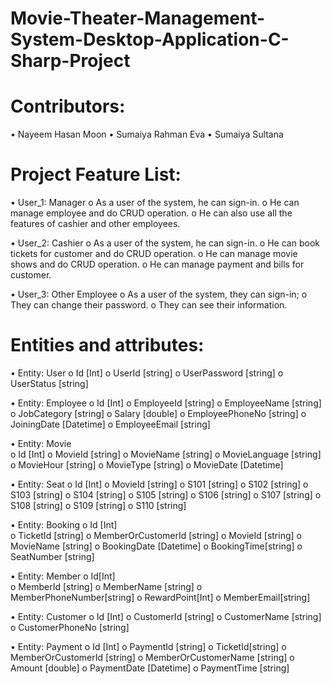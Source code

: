 # Movie-Theater-Management-System-Desktop-Application-C-Sharp-Project

# Contributors:
• Nayeem Hasan Moon
• Sumaiya Rahman Eva
• Sumaiya Sultana

# Project Feature List:
•	User_1: Manager 
o	As a user of the system, he can sign-in.
o	He can manage employee and do CRUD operation.
o	He can also use all the features of cashier and other employees. 

•	User_2: Cashier
o	As a user of the system, he can sign-in.
o	He can book tickets for customer and do CRUD operation.
o	He can manage movie shows and do CRUD operation.
o	He can manage payment and bills for customer.

•	User_3: Other Employee
o	As a user of the system, they can sign-in;
o	They can change their password.
o	They can see their information.

# Entities and attributes:
•	Entity: User
o	Id [Int]
o	UserId [string]
o	UserPassword [string]
o	UserStatus [string]

•	Entity: Employee
o	Id [Int]
o	EmployeeId [string]
o	EmployeeName [string]
o	JobCategory [string]
o	Salary [double]
o	EmployeePhoneNo [string]
o	JoiningDate [Datetime]
o	EmployeeEmail [string]

•	Entity: Movie             
o	Id [Int]
o	MovieId [string]
o	MovieName [string]
o	MovieLanguage [string]
o	MovieHour [string]
o	MovieType [string]
o	MovieDate [Datetime]

•	Entity: Seat
o	Id [Int]
o	MovieId [string]
o	S101 [string]
o	S102 [string]
o	S103 [string]
o	S104 [string]
o	S105 [string]
o	S106 [string]
o	S107 [string]
o	S108 [string]
o	S109 [string]
o	S110 [string]

•	Entity: Booking
o	Id [Int]  
o	TicketId [string]
o	MemberOrCustomerId [string]
o	MovieId [string]
o	MovieName [string]
o	BookingDate [Datetime]
o	BookingTime[string]
o	SeatNumber [string]

•	Entity: Member
o	Id[Int]            
o	MemberId [string]
o	MemberName [string]
o	MemberPhoneNumber[string]
o	RewardPoint[Int]
o	MemberEmail[string]

•	Entity: Customer
o	Id [Int]
o	CustomerId [string]
o	CustomerName [string]
o	CustomerPhoneNo [string]

•	Entity: Payment
o	Id [Int]
o	PaymentId [string]
o	TicketId[string]
o	MemberOrCustomerId [string]
o	MemberOrCustomerName [string]
o	Amount [double]
o	PaymentDate [Datetime]
o	PaymentTime [string]
